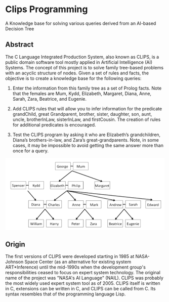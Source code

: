 # **Clips Programming**
A Knowledge base for solving various queries derived from an AI-based Decision Tree

## Abstract
The C Language Integrated Production System, also known as CLIPS, is a public domain software tool mostly applied in Artificial Intelligence (AI) Systems. The concept of this project is to solve family tree-based problems with an acyclic structure of nodes. Given a set of rules and facts, the objective is to create a knowledge base for the following queries:

1. Enter the information from this family tree as a set of Prolog facts. Note that the females are Mum, Kydd, Elizabeth, Margaret, Diana, Anne, Sarah, Zara, Beatrice, and Eugenie.

2.	Add CLIPS rules that will allow you to infer information for the predicate grandChild, great Grandparent, brother, sister, daughter, son, aunt, uncle, brotherInLaw, sisterInLaw, and firstCousin. The creation of rules for additional predicates is encouraged.

3.	Test the CLIPS program by asking it who are Elizabeth’s grandchildren, Diana’s brothers-in-law, and Zara’s great-grandparents. Note, in some cases, it may be impossible to avoid getting the same answer more than once for a query.

![alt text](https://github.com/shahriar-rahman/Clips-Programming/blob/main/Documents/Clips_family_tree.PNG)

## Origin
The first versions of CLIPS were developed starting in 1985 at NASA-Johnson Space Center (as an alternative for existing system ART*Inference) until the mid-1990s when the development group's responsibilities ceased to focus on expert system technology. The original name of the project was "NASA's AI Language" (NAIL). CLIPS was probably the most widely used expert system tool as of 2005. CLIPS itself is written in C, extensions can be written in C, and CLIPS can be called from C. Its syntax resembles that of the programming language Lisp.
